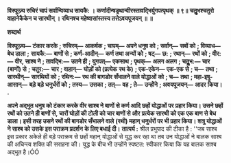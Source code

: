 **विस्फूज्र्य रुचिरं चापं सर्वान्विव्याध सायकै: ।** **कर्णादीन्षड्रथान्वीरस्तावद्भिर्युगपत्पृथक् ॥ ९॥** **चतुॢभश्चतुरो वाहानेकैकेन च सारथीन् ।** **रथिनश्च महेष्वासांस्तस्य तत्तेऽवयपूजयन् ॥ ॥** 

**शब्दार्थ** 

**विस्फूज्र्य—** **टंकार करके** **; रुचिरम्—** **आकर्षक** **; चापम्—** **अपने धनुष को** **; सर्वान्—** **सबों को** **; विव्याध—** **बेध डाला** **;** **सायकै:—** **बाणों से** **; कर्ण-आदीन्—** **कर्ण तथा अन्यों को** **; षट्—** **छ:** **; रथान्—** **रथों को** **; वीर:—** **वीर, साश्ब ने** **; तावद्भि:—** **उतने ही** **; युगपत्—** **एकसाथ** **; पृथक्—** **अलग अलग** **; चतुॢभ:—** **चार (बाणों) से** **; चतुर:—** **चार** **; वाहान्—** **घोड़ों को (प्रत्येक** **रथ के)** **; एक-एकेन—** **एक-एक से** **; च—** **तथा** **; सारथीन्—** **सारथियों को** **; रथिन:—** **रथ की बागडोर सँभालने वाले योद्धाओं** **को** **; च—** **तथा** **; महा-इषु-आसान्—** **बड़े बड़े धनुर्धरों को** **; तस्य—** **उसका** **; तत्—** **वह** **; ते—** **उन्होंने** **; अवयपूजयन्—** **आदर** **किया।** **.** 

**अपने अद्भुत धनुष को टंकार करके वीर साश्ब ने बाणों से कर्ण आदि छहों योद्धाओं पर** **प्रहार किया। उसने छहों रथों को उतने ही बाणों से, चारों घोड़ों की टोली को चार बाणों से और** **प्रत्येक सारथी को एक एक बाण से बेध डाला। इसी तरह उसने रथों की बागडोर सँभालने वाले** **(रथी) महान् धनुर्धरों पर भी प्रहार किया। शत्रु योद्धाओं ने साश्ब को उसके इस पराक्रम प्रदर्शन** **के लिए बधाई दी।** **तात्पर्य :** श्रील प्रभुपाद की टीका है : ''जब साश्ब इस प्रकार अकेले ही बड़े पराक्रम से छहों महान् योद्धाओं से युद्ध कर रहा था तब उन योद्धाओं ने बालक साश्ब की अचिन्त्य शक्ति की सराहना की। युद्ध के बीच भी उन्होंने स्पष्टत: स्वीकार किया कि यह बालक साश्ब अद्भुत है।ÓÓ  